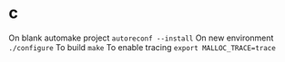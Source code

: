 # c
On blank automake project `autoreconf --install`
On new environment `./configure`
To build `make`
To enable tracing `export MALLOC_TRACE=trace`
